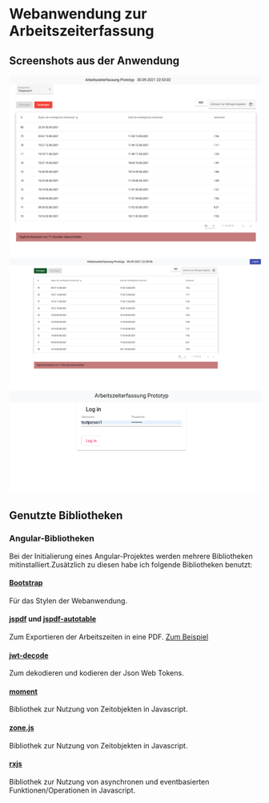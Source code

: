 # Webanwendung zur Arbeitszeiterfassung
## Screenshots aus der Anwendung
![Bild2](/resources/screenshots/bild2.png)
![Bild3](/resources/screenshots/bild3.png)
![Bild4](/resources/screenshots/bild4.png)
## Genutzte Bibliotheken

### Angular-Bibliotheken
Bei der Initialierung eines Angular-Projektes werden mehrere Bibliotheken mitinstalliert.Zusätzlich zu diesen habe ich folgende Bibliotheken benutzt:
<br>
#### [Bootstrap](https://getbootstrap.com)
Für das Stylen der Webanwendung.
#### [jspdf](https://github.com/parallax/jsPDF) und [jspdf-autotable](https://github.com/simonbengtsson/jsPDF-AutoTable)
Zum Exportieren der Arbeitszeiten in eine PDF. [Zum Beispiel](/resources/Arbeitszeit_Testperson1.pdf)
#### [jwt-decode](https://github.com/auth0/jwt-decode)
Zum dekodieren und kodieren der Json Web Tokens.
#### [moment](https://momentjs.com)
Bibliothek zur Nutzung von Zeitobjekten in Javascript.
#### [zone.js](https://github.com/angular/zone.js/)
Bibliothek zur Nutzung von Zeitobjekten in Javascript.
#### [rxjs](https://rxjs.dev)
Bibliothek zur Nutzung von asynchronen und eventbasierten Funktionen/Operationen in Javascript.
